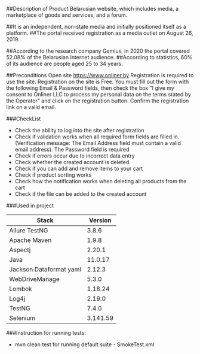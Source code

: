 
##Description of Product 
Belarusian website, which includes media, a marketplace of goods and services, and a forum.

##It is an independent, non-state media and initially positioned itself as a platform.
##The portal received registration as a media outlet on August 26, 2019.

##According to the research company Gemius, in 2020 the portal covered 52.08% of the Belarusian Internet audience.
##According to statistics, 60% of its audience are people aged 25 to 34 years.


##Preconditions
Open site https://www.onliner.by
Registration is required to use the site. Registration on the site is Free. 
You must fill out the form with the following Email & Password fields,
then check the box "I give my consent to Onliner LLC to process my personal data on the terms stated by the Operator"
and click on the registration button. Confirm the registration link on a valid email.

###CheckList
- Сheck the ability to log into the site after registration
- Сheck if validation works when all required form fields are filled in. (Verification message: The Email Address field must contain a valid email address). The Password field is required
- Check if errors occur due to incorrect data entry
- Check whether the created account is deleted
- Check if you can add and remove items to your cart
- Check if product sorting works
- Check how the notification works when deleting all products from the cart
- Check if the file can be added to the created account


###Used in project

| Stack                   | Version     |
|-------------------------|-------------|
| Allure TestNG           | 3.8.6       |
| Apache Maven            | 1.9.8       |
| Aspectj                 | 2.20.1      |
| Java                    | 11.0.17     |
| Jackson Dataformat yaml | 2.12.3      |
| WebDriveManage          | 5.3.0       |
| Lombok                  | 1.18.24     |
| Log4j                   | 2.19.0      |
| TestNG                  | 7.4.0       |
| Selenium                | 3.141.59    |

###Instruction for running tests:
- mvn clean test for running default suite - SmokeTest.xml
